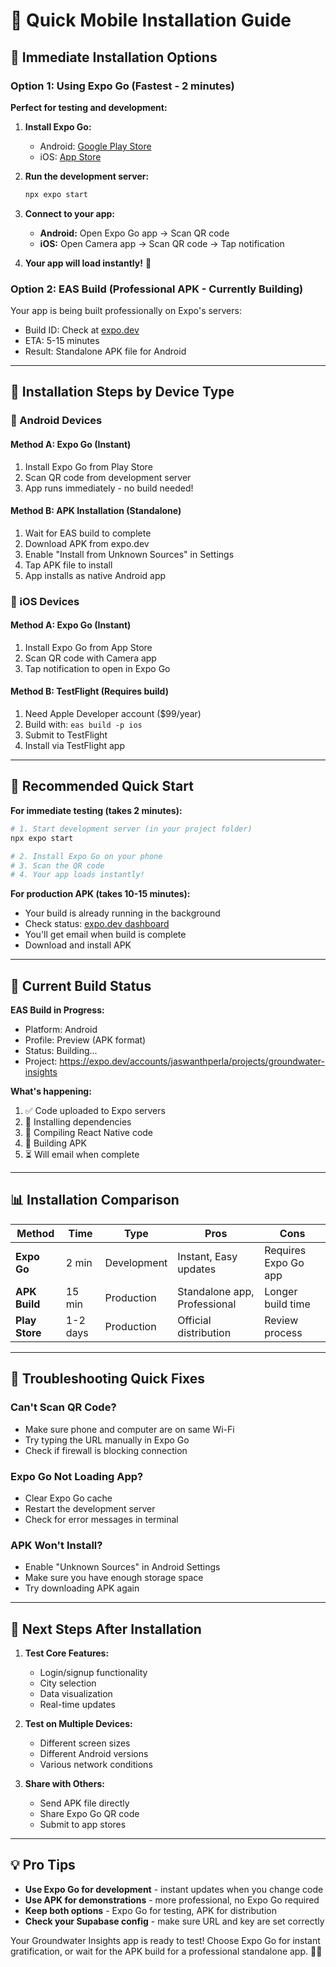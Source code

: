 # 📱 Quick Mobile Installation Guide

## 🚀 Immediate Installation Options

### Option 1: Using Expo Go (Fastest - 2 minutes)

**Perfect for testing and development:**

1. **Install Expo Go:**
   - Android: [Google Play Store](https://play.google.com/store/apps/details?id=host.exp.exponent)
   - iOS: [App Store](https://apps.apple.com/app/expo-go/id982107779)

2. **Run the development server:**
   ```bash
   npx expo start
   ```

3. **Connect to your app:**
   - **Android:** Open Expo Go app → Scan QR code
   - **iOS:** Open Camera app → Scan QR code → Tap notification

4. **Your app will load instantly!** 🎉

### Option 2: EAS Build (Professional APK - Currently Building)

Your app is being built professionally on Expo's servers:
- Build ID: Check at [expo.dev](https://expo.dev/accounts/jaswanthperla/projects/groundwater-insights)
- ETA: 5-15 minutes
- Result: Standalone APK file for Android

---

## 📱 Installation Steps by Device Type

### 🤖 Android Devices

#### Method A: Expo Go (Instant)
1. Install Expo Go from Play Store
2. Scan QR code from development server
3. App runs immediately - no build needed!

#### Method B: APK Installation (Standalone)
1. Wait for EAS build to complete
2. Download APK from expo.dev
3. Enable "Install from Unknown Sources" in Settings
4. Tap APK file to install
5. App installs as native Android app

### 🍎 iOS Devices

#### Method A: Expo Go (Instant)
1. Install Expo Go from App Store  
2. Scan QR code with Camera app
3. Tap notification to open in Expo Go

#### Method B: TestFlight (Requires build)
1. Need Apple Developer account ($99/year)
2. Build with: `eas build -p ios`
3. Submit to TestFlight
4. Install via TestFlight app

---

## 🎯 Recommended Quick Start

**For immediate testing (takes 2 minutes):**

```bash
# 1. Start development server (in your project folder)
npx expo start

# 2. Install Expo Go on your phone
# 3. Scan the QR code
# 4. Your app loads instantly!
```

**For production APK (takes 10-15 minutes):**
- Your build is already running in the background
- Check status: [expo.dev dashboard](https://expo.dev)
- You'll get email when build is complete
- Download and install APK

---

## 🔧 Current Build Status

**EAS Build in Progress:**
- Platform: Android
- Profile: Preview (APK format)  
- Status: Building...
- Project: https://expo.dev/accounts/jaswanthperla/projects/groundwater-insights

**What's happening:**
1. ✅ Code uploaded to Expo servers
2. 🔄 Installing dependencies  
3. 🔄 Compiling React Native code
4. 🔄 Building APK
5. ⏳ Will email when complete

---

## 📊 Installation Comparison

| Method | Time | Type | Pros | Cons |
|--------|------|------|------|------|
| **Expo Go** | 2 min | Development | Instant, Easy updates | Requires Expo Go app |
| **APK Build** | 15 min | Production | Standalone app, Professional | Longer build time |
| **Play Store** | 1-2 days | Production | Official distribution | Review process |

---

## 🚨 Troubleshooting Quick Fixes

### Can't Scan QR Code?
- Make sure phone and computer are on same Wi-Fi
- Try typing the URL manually in Expo Go
- Check if firewall is blocking connection

### Expo Go Not Loading App?
- Clear Expo Go cache
- Restart the development server
- Check for error messages in terminal

### APK Won't Install?
- Enable "Unknown Sources" in Android Settings
- Make sure you have enough storage space
- Try downloading APK again

---

## 🎉 Next Steps After Installation

1. **Test Core Features:**
   - Login/signup functionality
   - City selection
   - Data visualization
   - Real-time updates

2. **Test on Multiple Devices:**
   - Different screen sizes
   - Different Android versions
   - Various network conditions

3. **Share with Others:**
   - Send APK file directly
   - Share Expo Go QR code
   - Submit to app stores

---

## 💡 Pro Tips

- **Use Expo Go for development** - instant updates when you change code
- **Use APK for demonstrations** - more professional, no Expo Go required
- **Keep both options** - Expo Go for testing, APK for distribution
- **Check your Supabase config** - make sure URL and key are set correctly

Your Groundwater Insights app is ready to test! Choose Expo Go for instant gratification, or wait for the APK build for a professional standalone app. 🌊📱
